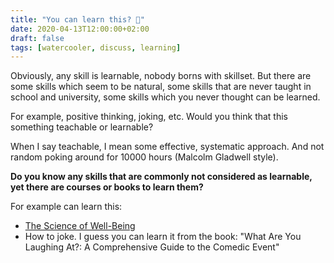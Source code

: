 ```yaml
---
title: "You can learn this? 🤔"
date: 2020-04-13T12:00:00+02:00
draft: false
tags: [watercooler, discuss, learning]
---
```


Obviously, any skill is learnable, nobody borns with skillset. But there are some skills which seem to be natural, some skills that are never taught in school and university, some skills which you never thought can be learned.

For example, positive thinking, joking, etc. Would you think that this something teachable or learnable?

When I say teachable, I mean some effective, systematic approach. And not random poking around for 10000 hours (Malcolm Gladwell style).

**Do you know any skills that are commonly not considered as learnable, yet there are courses or books to learn them?**

For example can learn this:

- [The Science of Well-Being](https://www.coursera.org/learn/the-science-of-well-being/home/welcome)
- How to joke. I guess you can learn it from the book: "What Are You Laughing At?: A Comprehensive Guide to the Comedic Event"
